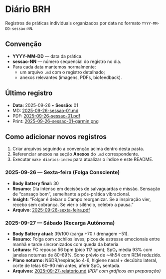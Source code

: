 # Diário BRH

Registros de práticas individuais organizados por data no formato `YYYY-MM-DD-sessao-NN`.

## Convenção

- **YYYY-MM-DD** — data da prática.
- **sessao-NN** — número sequencial do registro no dia.
- Para cada data mantemos normalmente:
  - um arquivo `.md` com o registro detalhado;
  - anexos relevantes (imagens, PDFs, biofeedback).

## Último registro

- **Data:** 2025-09-26 • **Sessão:** 01
- MD: [2025-09-26-sessao-01.md](/analysis/reports/diarios/2025-09-26-sessao-01.md)
- PDF: [2025-09-26-sessao-01.pdf](/analysis/reports/diarios/2025-09-26-sessao-01.pdf)
- Print: [2025-09-26-sessao-01-garmin.png](/analysis/reports/diarios/2025-09-26-sessao-01-garmin.png)

## Como adicionar novos registros

1. Criar arquivos seguindo a convenção acima dentro desta pasta.
2. Referenciar anexos na seção **Anexos** do `.md` correspondente.
3. Executar `make diarios-index` para atualizar o índice e este README.

### 2025-09-26 — Sexta-feira (Folga Consciente)

- **Body Battery final:** 30
- **Resumo:** Dia intenso em decisões de salvaguardas e missão. Sensação de “cansaço bom”, semelhante a pós-prática vibracional.  
- **Insight:** “Folgar é deixar o Campo reorganizar. Se a inspiração vier, recebo sem cobrança. Se vier o silêncio, celebro a pausa.”
- **Arquivo:** [2025-09-26-sexta-feira.pdf](2025-09-26-sexta-feira.pdf)

### 2025-09-27 — Sábado (Recarga Autônoma)

- **Body Battery atual:** 39/100 (carga +70 / drenagem −51).
- **Resumo:** Folga com cochilos leves; picos de estresse emocionais entre manhã e tarde sincronizados com queda da bateria.
- **Leituras:** FC repouso 56 bpm (pico 117 bpm); SpO₂ média 93% com janelas noturnas de 80–89%. Sono prévio de ~4h54 com REM reduzido.
- **Plano noturno:** NSDR/respiração 4-6, higiene nasal + decúbito lateral, corte de telas 60–90 min antes, aferir SpO₂ sentada.  
- **Arquivos:** [2025-09-27-relatorio.md](2025-09-27-relatorio.md) *(PDF com gráficos em preparação)*
